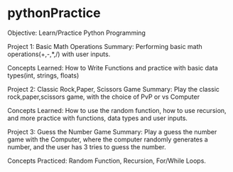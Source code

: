 # pythonPractice

Objective: Learn/Practice Python Programming

Project 1: Basic  Math Operations
Summary: Performing basic math operations(+,-,*,/) with user inputs.

Concepts Learned: How to Write Functions and practice with basic data types(int, strings, floats)

Project 2: Classic Rock,Paper, Scissors Game
Summary: Play the classic rock,paper,scissors game, with the choice of PvP or vs Computer

Concepts Learned: How to use the random function, how to use recursion, and more practice with functions, 
data types and user inputs.

Project 3: Guess the Number Game
Summary: Play a guess the number game with the Computer, where the computer randomly generates a number, 
and the user has 3 tries to guess the number.

Concepts Practiced: Random Function, Recursion, For/While Loops. 
